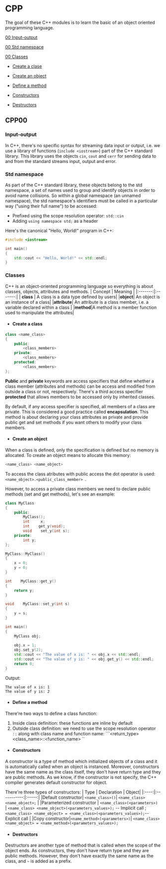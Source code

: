 # CPP

The goal of these C++ modules is to learn the basic of an object oriented programming language.


[00 Input-output](#input-output)

[00 Std namespace](#std-namespace)

[00 Classes](#classes)

* [Create a clase](#create-a-class)

* [Create an object](#create-an-object)

* [Define a method](#define-a-method)

* [Constructors](#constructors)

* [Destructors](#destructors)


## CPP00

### Input-output

In C++, there's no specific syntax for streaming data input or output, i.e. we use a library 
of functions (``include <iostream>``) part of the C++ standard library.
This library uses the objects ``cin``, ``cout`` and ``cerr`` for sending data to and from the standard
streams input, output and error.

### Std namespace

As part of the C++ standard library, these objects belong to the std namespace, a set of names used to group and identify objects in order to avoid name collisions. 
So within a global namespace (an unnamed namespace), the std namespace's identifiers must be called in
a particular way ("using their full name") to be accessed:
- Prefixed using the scope resolution operator:  ``std::cin``
- Adding ``using namespace std;`` as a header

Here's the canonical "Hello, World!" program in C++:
```C++
#include <iostream>

int main()
{
    std::cout << "Hello, World!" << std::endl;
}
```

### Classes

C++ is an object-oriented programming language so everything is about classes, objects, attributes and methods.
| Concept | Meaning |
|:-------:|:-------:|
| **class** | A class is a data type defined by users|
|**object**| An object is an instance of a class|
|**attribute**| An attribute is a class member, i.e. a variable declared within a class |
|**method**|A method is a member function used to manipulate the attributes|


 -  #### Create a class
```C++
class <name_class>
{
    public:
        <class_members>
    private:
        <class_members>
    protected:
        <class_members>
};
```
**Public** and **private** keywords are access specifiers that define whether a class member (attributes and methods) can be access and modified from outside a class or not, respectively.
There's a third access specifier **protected** that allows members to be accessed only by inherited classes.

By default, if any access specifier is specified, all members of a class are private. This is considered a good practice called **encapsulation**. This method is about declaring your class attributes as private and provide public get and set methods if you want others to modify your class members.
    
  - #### Create an object
  
When a class is defined, only the specification is defined but no memory is allocated. To create an object means to allocate this memory:
```C++
<name_class> <name_object>
```
To access the class atributes with public access the dot operator is used: ``<name_object>.<public_class_member> ``.

However, to access a private class members we need to declare public methods (set and get methods), let's see an example:

```C++
class MyClass
{
    public:
        MyClass();
        int     x;
        int    get_y(void);
        void    set_y(int s);
    private:
        int y;
};

MyClass::MyClass()
{
    x = 0;
    y = 0;
}

int    MyClass::get_y()
{
    return y;
}

void    MyClass::set_y(int s)
{
    y = s;
}

int main()
{
    MyClass obj;
    
    obj.x = 1;
    obj.set_y(2);
    std::cout << "The value of x is: " << obj.x << std::endl;
    std::cout << "The value of y is: " << obj.get_y() << std::endl;
    return 0;
}
```
Output:
```
The value of x is: 1
The value of y is: 2
```
   - #### Define a method
  
There're two ways to define a class function:
1. Inside class definition: these functions are inline by default
2. Outside class definition: we need to use the scope resolution operator ``::`` along with class name and function name: ```<return_type> <class_name>::<function_name> ``


  - #### Constructors

A constructor is a type of method which initialized objects of a class and it is automatically called when an object is instanced. 
Moreover, constructors have the same name as the class itself, they don't have return type and they are public methods. As we know, if the constructor is not specify, the C++ compiler generates default constructor for object.

There're three types of constructors:
| Type | Declaration | Object|
|:----:|:-----------:|:-----:|
|Default constructor| ``<name_class>()``| ``<name_class> <name_object>;`` |
|Parameterized constructor | ``<name_class>(<parameters>) `` |  ``<name_class> <name_object>(<parameters_values>);`` -- Implicit call ; ``<name_class> <name_object> = <name_class>(<parameters_values>);``-- Explicit call |
|Copy constructor|``<name_method>(<parameters>)``| ``<name_class> <name_object> = <name_method>(<parameters_values>);``

  - #### Destructors

Destructors are another type of method that is called when the scope of the object ends. As constructors, they don't have return type and they are public methods. However, they don't have exactly the same name as the class, and ``~`` is added as a prefix.
